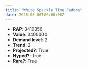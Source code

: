 ```yaml
---
title: "White Sparkle Time Fedora"
date: 2025-08-06T00:00:00Z
---
```

- **RAP**: 3410356
- **Value**: 3400000
- **Demand level**: 2
- **Trend**: 2
- **Projected?**: True
- **Hyped?**: True
- **Rare?**: True
